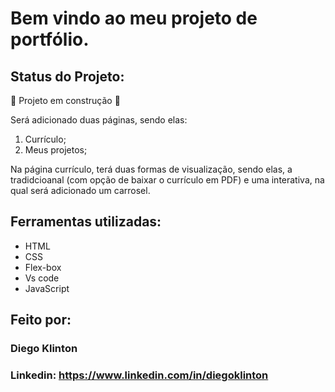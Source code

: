 
# Bem vindo ao meu projeto de portfólio.

## Status do Projeto:
:construction: Projeto em construção :construction:

Será adicionado duas páginas, sendo elas:
1. Currículo;
2. Meus projetos;

Na página currículo, terá duas formas de visualização, sendo elas, a tradidcioanal (com opção de baixar o currículo em PDF) e uma interativa, na qual será adicionado um carrosel.

## Ferramentas utilizadas:

* HTML
* CSS
* Flex-box
* Vs code
* JavaScript

## Feito por:

### Diego Klinton

### Linkedin: https://www.linkedin.com/in/diegoklinton
